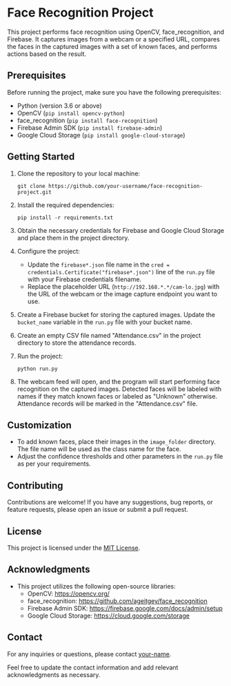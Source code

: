 
# Face Recognition Project

This project performs face recognition using OpenCV, face_recognition, and Firebase. It captures images from a webcam or a specified URL, compares the faces in the captured images with a set of known faces, and performs actions based on the result.

## Prerequisites

Before running the project, make sure you have the following prerequisites:

- Python (version 3.6 or above)
- OpenCV (`pip install opencv-python`)
- face_recognition (`pip install face-recognition`)
- Firebase Admin SDK (`pip install firebase-admin`)
- Google Cloud Storage (`pip install google-cloud-storage`)

## Getting Started

1. Clone the repository to your local machine:

   ```
   git clone https://github.com/your-username/face-recognition-project.git
   ```

2. Install the required dependencies:

   ```
   pip install -r requirements.txt
   ```

3. Obtain the necessary credentials for Firebase and Google Cloud Storage and place them in the project directory.

4. Configure the project:

   - Update the `firebase*.json` file name in the `cred = credentials.Certificate("firebase*.json")` line of the `run.py` file with your Firebase credentials filename.
   - Replace the placeholder URL (`http://192.168.*.*/cam-lo.jpg`) with the URL of the webcam or the image capture endpoint you want to use.

5. Create a Firebase bucket for storing the captured images. Update the `bucket_name` variable in the `run.py` file with your bucket name.

6. Create an empty CSV file named "Attendance.csv" in the project directory to store the attendance records.

7. Run the project:

   ```
   python run.py
   ```

8. The webcam feed will open, and the program will start performing face recognition on the captured images. Detected faces will be labeled with names if they match known faces or labeled as "Unknown" otherwise. Attendance records will be marked in the "Attendance.csv" file.

## Customization

- To add known faces, place their images in the `image_folder` directory. The file name will be used as the class name for the face.
- Adjust the confidence thresholds and other parameters in the `run.py` file as per your requirements.

## Contributing

Contributions are welcome! If you have any suggestions, bug reports, or feature requests, please open an issue or submit a pull request.

## License

This project is licensed under the [MIT License](LICENSE).

## Acknowledgments

- This project utilizes the following open-source libraries:
  - OpenCV: https://opencv.org/
  - face_recognition: https://github.com/ageitgey/face_recognition
  - Firebase Admin SDK: https://firebase.google.com/docs/admin/setup
  - Google Cloud Storage: https://cloud.google.com/storage

## Contact

For any inquiries or questions, please contact [your-name](mailto:your-email@example.com).

Feel free to update the contact information and add relevant acknowledgments as necessary.

